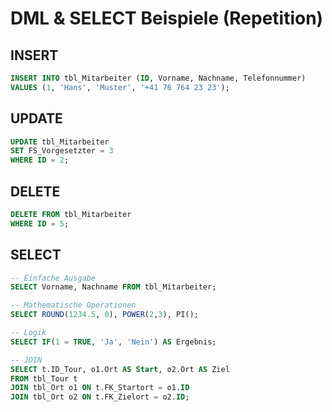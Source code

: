 # DML & SELECT Beispiele (Repetition)

## INSERT
```sql
INSERT INTO tbl_Mitarbeiter (ID, Vorname, Nachname, Telefonnummer)
VALUES (1, 'Hans', 'Muster', '+41 76 764 23 23');
```

## UPDATE
```sql
UPDATE tbl_Mitarbeiter
SET FS_Vorgesetzter = 3
WHERE ID = 2;
```

## DELETE
```sql
DELETE FROM tbl_Mitarbeiter
WHERE ID = 5;
```

## SELECT
```sql
-- Einfache Ausgabe
SELECT Vorname, Nachname FROM tbl_Mitarbeiter;

-- Mathematische Operationen
SELECT ROUND(1234.5, 0), POWER(2,3), PI();

-- Logik
SELECT IF(1 = TRUE, 'Ja', 'Nein') AS Ergebnis;

-- JOIN
SELECT t.ID_Tour, o1.Ort AS Start, o2.Ort AS Ziel
FROM tbl_Tour t
JOIN tbl_Ort o1 ON t.FK_Startort = o1.ID
JOIN tbl_Ort o2 ON t.FK_Zielort = o2.ID;
```
